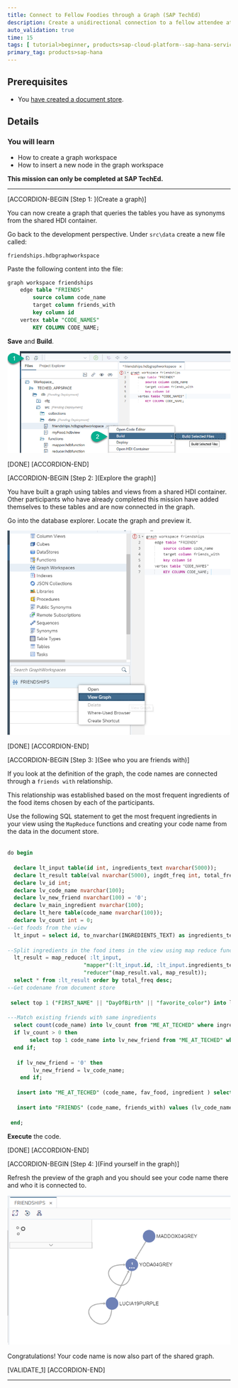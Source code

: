 ```yaml
---
title: Connect to Fellow Foodies through a Graph (SAP TechEd)
description: Create a unidirectional connection to a fellow attendee at SAP TechEd based on ingredients of your favorite food.
auto_validation: true
time: 15
tags: [ tutorial>beginner, products>sap-cloud-platform--sap-hana-service, products>sap-web-ide]
primary_tag: products>sap-hana
---
```


## Prerequisites
 - You [have created a document store](hana-advanced-analytics-teched-4).

## Details
### You will learn
  - How to create a graph workspace
  - How to insert a new node in the graph workspace

  **This mission can only be completed at SAP TechEd.**

---

[ACCORDION-BEGIN [Step 1: ](Create a graph)]

You can now create a graph that queries the tables you have as synonyms from the shared HDI container.

Go back to the development perspective. Under `src\data` create a new file called:

```Text
friendships.hdbgraphworkspace
```

Paste the following content into the file:

```SQL
graph workspace friendships
	edge table "FRIENDS"
		source column code_name
		target column friends_with
		key column id
	vertex table "CODE_NAMES"
		KEY COLUMN CODE_NAME;
```

**Save** and **Build**.

![Create Graph](1.png)

[DONE]
[ACCORDION-END]

[ACCORDION-BEGIN [Step 2: ](Explore the graph)]

You have built a graph using tables and views from a shared HDI container. Other participants who have already completed this mission have added themselves to these tables and are now connected in the graph.

Go into the database explorer. Locate the graph and preview it.

![View Graph](2.png)

[DONE]
[ACCORDION-END]


[ACCORDION-BEGIN [Step 3: ](See who you are friends with)]

If you look at the definition of the graph, the code names are connected through a `friends with` relationship.

This relationship was established based on the most frequent ingredients of the food items chosen by each of the participants.

Use the following SQL statement to get the most frequent ingredients in your view using the `MapReduce` functions and creating your code name from the data in the document store.

```SQL

do begin

  declare lt_input table(id int, ingredients_text nvarchar(5000));
  declare lt_result table(val nvarchar(5000), ingdt_freq int, total_freq int );
  declare lv_id int;
  declare lv_code_name nvarchar(100);
  declare lv_new_friend nvarchar(100) = '0';
  declare lv_main_ingredient nvarchar(100);
  declare lt_here table(code_name nvarchar(100));
  declare lv_count int = 0;
--Get foods from the view
  lt_input = select id, to_nvarchar(INGREDIENTS_TEXT) as ingredients_text from "myFood";

--Split ingredients in the food items in the view using map reduce functions
  lt_result = map_reduce( :lt_input,
  						"mapper"(:lt_input.id, :lt_input.ingredients_text) group by val as map_result,
  						"reducer"(map_result.val, map_result));
  select * from :lt_result order by total_freq desc;
--Get codename from document store

 select top 1 ("FIRST_NAME" || "DayOfBirth" || "favorite_color") into lv_code_name from DOCSTORE where first_name = '<<ENTER YOUR FIRST_NAME HERE>>';

---Match existing friends with same ingredients
  select count(code_name) into lv_count from "ME_AT_TECHED" where ingredient in (select val from :lt_result);
  if lv_count > 0 then
	   select top 1 code_name into lv_new_friend from "ME_AT_TECHED" where ingredient in (select val from :lt_result) group by code_name;
  end if;

   if lv_new_friend = '0' then
		lv_new_friend = lv_code_name;
	end if;

   insert into "ME_AT_TECHED" (code_name, fav_food, ingredient ) select :lv_code_name,  :lv_id, val from :lt_result ;

   insert into "FRIENDS" (code_name, friends_with) values (lv_code_name, lv_new_friend);

 end;

```

**Execute** the code.

[DONE]
[ACCORDION-END]

[ACCORDION-BEGIN [Step 4: ](Find yourself in the graph)]

Refresh the preview of the graph and you should see your code name there and who it is connected to.

![View Graph](3.png)

Congratulations! Your code name is now also part of the shared graph.

[VALIDATE_1]
[ACCORDION-END]

---
